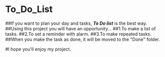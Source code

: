 # To_Do_List
##If you want to plan your day and tasks, ***To Do list*** is the best way.
##Using this project you will have an opportunity...
##1.To make a list of tasks․
##2.To set a reminder with alarm․
##3.To make repeated tasks.
##When you make the task as done, it will be moved to the "Done" folder.

#I hope you'll enjoy my project.
